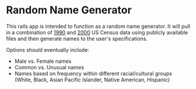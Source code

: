 # Random Name Generator

This rails app is intended to function as a random name generator. It will pull in a combination of [1990][] and [2000][] US Census data using publicly available files and then generate names to the user's specifications.

Options should eventually include:

* Male vs. Female names
* Common vs. Unusual names
* Names based on frequency within different racial/cultural groups (White, Black, Asian Pacific Islander, Native American, Hispanic)

[1990]:http://www.census.gov/genealogy/www/data/1990surnames/names_files.html
[2000]:http://www.census.gov/genealogy/www/data/2000surnames/index.html